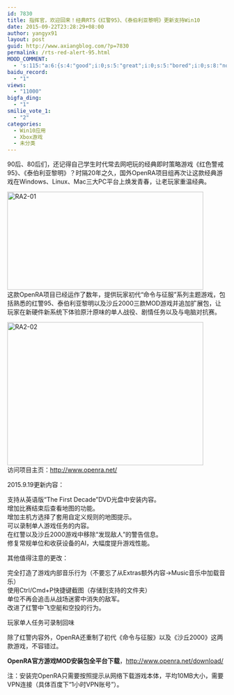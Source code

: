 ```yaml
---
id: 7830
title: 指挥官，欢迎回来！经典RTS《红警95》、《泰伯利亚黎明》更新支持Win10
date: 2015-09-22T23:28:29+08:00
author: yangyx91
layout: post
guid: http://www.axiangblog.com/?p=7830
permalink: /rts-red-alert-95.html
MOOD_COMMENT:
  - 's:115:"a:6:{s:4:"good";i:0;s:5:"great";i:0;s:5:"bored";i:0;s:8:"nonsense";i:0;s:13:"notunderstand";i:0;s:7:"passing";i:0;}";'
baidu_record:
  - "1"
views:
  - "11000"
bigfa_ding:
  - "1"
smilie_vote_1:
  - "2"
categories:
  - Win10应用
  - Xbox游戏
  - 未分类
---
```

90后、80后们，还记得自己学生时代常去网吧玩的经典即时策略游戏《红色警戒95》、《泰伯利亚黎明》？时隔20年之久，国外OpenRA项目组再次让这款经典游戏在Windows、Linux、Mac三大PC平台上焕发青春，让老玩家重温经典。

<a href="http://www.axiangblog.com/wp-content/uploads/2015/09/RA2-01.jpg" target="_blank"  rel="nofollow" ><img loading="lazy" class="aligncenter size-full wp-image-7831" src="http://www.axiangblog.com/wp-content/uploads/2015/09/RA2-01.jpg" alt="RA2-01" width="450" height="225" /></a>  
这款OpenRA项目已经运作了数年，提供玩家初代“命令与征服”系列主题游戏，包括熟悉的红警95、泰伯利亚黎明以及沙丘2000三款MOD游戏并追加扩展包，让玩家在新硬件新系统下体验原汁原味的单人战役、剧情任务以及与电脑对抗赛。

<a href="http://www.axiangblog.com/wp-content/uploads/2015/09/RA2-02.jpg" target="_blank"  rel="nofollow" ><img loading="lazy" class="aligncenter size-full wp-image-7832" src="http://www.axiangblog.com/wp-content/uploads/2015/09/RA2-02.jpg" alt="RA2-02" width="450" height="328" /></a>  
访问项目主页：<a href="http://www.openra.net/" target="_blank" rel="nofollow" >http://www.openra.net/</a>

2015.9.19更新内容：

支持从英语版“The First Decade”DVD光盘中安装内容。  
增加比赛结束后查看地图的功能。  
增加主机方选择了套用自定义规则的地图提示。  
可以录制单人游戏任务的内容。  
在红警以及沙丘2000游戏中移除“发现敌人”的警告信息。  
修复常规单位和收获设备的AI，大幅度提升游戏性能。

其他值得注意的更改：

完全打造了游戏内部音乐行为（不要忘了从Extras额外内容→Music音乐中加载音乐）  
使用Ctrl/Cmd+P快捷键截图（存储到支持的文件夹）  
单位不再会追击从战场迷雾中消失的敌军。  
改进了红警中飞空艇和空投的行为。

玩家单人任务可录制回味

除了红警内容外，OpenRA还重制了初代《命令与征服》以及《沙丘2000》这两款游戏，不容错过。

**OpenRA官方游戏MOD安装包全平台下载**，<a href="http://www.openra.net/download/" target="_blank" rel="nofollow" >http://www.openra.net/download/</a>

注：安装完OpenRA只需要按照提示从网络下载游戏本体，平均10MB大小，需要VPN连接（具体百度下“1小时VPN账号”）。